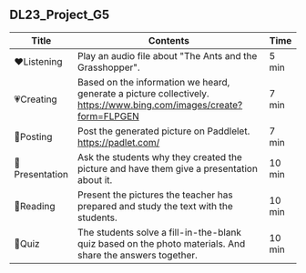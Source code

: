 ## DL23_Project_G5

| Title | Contents |Time| 
|-----|-----------|----------|
|:heart:Listening|Play an audio file about "The Ants and the Grasshopper".|5 min|
|:heartpulse:Creating|Based on the information we heard, generate a picture collectively. https://www.bing.com/images/create?form=FLPGEN|7 min|
|:yellow_heart:Posting|Post the generated picture on Paddlelet. https://padlet.com/|7 min|
|:green_heart:Presentation|Ask the students why they created the picture and have them give a presentation about it.|10 min|
|:blue_heart:Reading|Present the pictures the teacher has prepared and study the text with the students.|10 min|
|:purple_heart:Quiz|The students solve a fill-in-the-blank quiz based on the photo materials. And share the answers together.|10 min|
